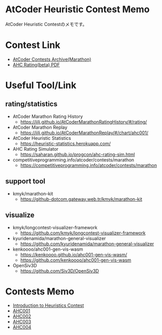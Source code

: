 # AtCoder Heuristic Contest Memo
AtCoder Heuristic Contestのメモです。

# Contest Link
- [AtCoder Contests Archive(Marathon)](https://atcoder.jp/contests/archive?ratedType=0&category=1200&keyword=)
- [AHC Rating(beta) PDF](https://www.dropbox.com/s/ne358pdixfafppm/AHC_rating.pdf?dl=0)

# Useful Tool/Link
## rating/statistics
- AtCoder Marathon Rating History
  - https://iilj.github.io/AtCoderMarathonRatingHistory/#/rating/
- AtCoder Marathon Replay
  - https://iilj.github.io/AtCoderMarathonReplay/#/chart/ahc001/
- AtCoder Heuristic Statistics
  - https://heuristic-statistics.herokuapp.com/
- AHC Rating Simulator
  - https://saharan.github.io/progcon/ahc-rating-sim.html
- competitiveprogramming.info/atcoder/contests/marathon
  - https://competitiveprogramming.info/atcoder/contests/marathon

## support tool
- kmyk/marathon-kit
  - https://github-dotcom.gateway.web.tr/kmyk/marathon-kit

## visualize
- kmyk/longcontest-visualizer-framework
  - https://github.com/kmyk/longcontest-visualizer-framework
- kyuridenamida/marathon-general-visualizer
  - https://github.com/kyuridenamida/marathon-general-visualizer
- kenkoooo/ahc001-gen-vis-wasm
  - https://kenkoooo.github.io/ahc001-gen-vis-wasm/
  - https://github.com/kenkoooo/ahc001-gen-vis-wasm
- OpenSiv3D
  - https://github.com/Siv3D/OpenSiv3D

# Contests Memo
- [Introduction to Heuristics Contest](./memo/intro-heuristics.md)
- [AHC001](./memo/ahc001.md)
- [AHC002](./memo/ahc002.md)
- [AHC003](./memo/ahc003.md)
- [AHC004](./memo/ahc004.md)
